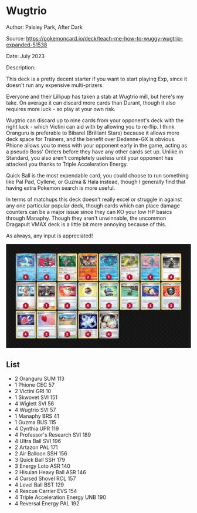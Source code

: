 # Wugtrio

Author: Paisley Park, After Dark

Source: <https://pokemoncard.io/deck/teach-me-how-to-wuggy-wugtrio-expanded-51538>

Date: July 2023

Description:

This deck is a pretty decent starter if you want to start playing Exp, since it doesn't run any expensive multi-prizers.

Everyone and their Lillipup has taken a stab at Wugtrio mill, but here's my take. On average it can discard more cards than Durant, though it also requires more luck - so play at your own risk.

Wugtrio can discard up to nine cards from your opponent's deck with the right luck - which Victini can aid with by allowing you to re-flip. I think Oranguru is preferable to Bibarel (Brilliant Stars) because it allows more deck space for Trainers, and the benefit over Dedenne-GX is obvious. Phione allows you to mess with your opponent early in the game, acting as a pseudo Boss' Orders before they have any other cards set up. Unlike in Standard, you also aren't completely useless until your opponent has attacked you thanks to Triple Acceleration Energy.

Quick Ball is the most expendable card, you could choose to run something like Pal Pad, Cyllene, or Guzma & Hala instead, though I generally find that having extra Pokemon search is more useful.

In terms of matchups this deck doesn't really excel or struggle in against any one particular popular deck, though cards which can place damage counters can be a major issue since they can KO your low HP basics through Manaphy. Though they aren't unwinnable, the uncommon Dragapult VMAX deck is a little bit more annoying because of this.

As always, any input is appreciated!

![decklist](../../images/PAL/Wugtrio/2-%20Wugtrio.png)

## List

* 2 Oranguru SUM 113
* 1 Phione CEC 57
* 2 Victini GRI 10
* 1 Skwovet SVI 151
* 4 Wiglett SVI 56
* 4 Wugtrio SVI 57
* 1 Manaphy BRS 41
* 1 Guzma BUS 115
* 4 Cynthia UPR 119
* 4 Professor's Research SVI 189
* 4 Ultra Ball SVI 196
* 2 Artazon PAL 171
* 2 Air Balloon SSH 156
* 3 Quick Ball SSH 179
* 3 Energy Loto ASR 140
* 2 Hisuian Heavy Ball ASR 146
* 4 Cursed Shovel RCL 157
* 4 Level Ball BST 129
* 4 Rescue Carrier EVS 154
* 4 Triple Acceleration Energy UNB 190
* 4 Reversal Energy PAL 192

